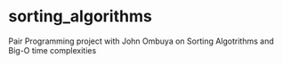 # sorting_algorithms
Pair Programming project with John Ombuya on Sorting Algotrithms and Big-O time complexities
